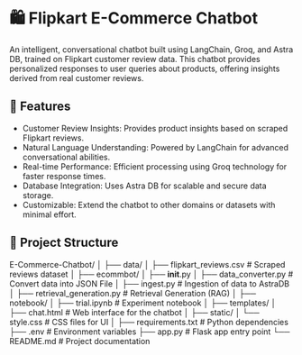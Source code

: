 # 🛍️ Flipkart E-Commerce Chatbot

An intelligent, conversational chatbot built using LangChain, Groq, and Astra DB, trained on Flipkart customer review data. This chatbot provides personalized responses to user queries about products, offering insights derived from real customer reviews.

## 🚀 Features
- Customer Review Insights: Provides product insights based on scraped Flipkart reviews.
- Natural Language Understanding: Powered by LangChain for advanced conversational abilities.
- Real-time Performance: Efficient processing using Groq technology for faster response times.
- Database Integration: Uses Astra DB for scalable and secure data storage.
- Customizable: Extend the chatbot to other domains or datasets with minimal effort.

## 📂 Project Structure

E-Commerce-Chatbot/
│
├── data/
│   ├── flipkart_reviews.csv               # Scraped reviews dataset
│
├── ecommbot/
│   ├── __init__.py
│   ├── data_converter.py                  # Convert data into JSON File
│   ├── ingest.py                          # Ingestion of data to AstraDB
│   ├── retrieval_generation.py            # Retrieval Generation (RAG)
│
├── notebook/
│   ├── trial.ipynb                        # Experiment notebook
│
├── templates/
│   ├── chat.html                          # Web interface for the chatbot
│
├── static/
│   └── style.css                          # CSS files for UI
│
├── requirements.txt                # Python dependencies
├── .env                            # Environment variables
├── app.py                          # Flask app entry point
└── README.md                       # Project documentation
